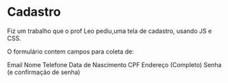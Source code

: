 # Cadastro
Fiz um trabalho que o prof Leo pediu,uma tela de cadastro, usando JS e CSS. 

O formulário contem campos para coleta de:

Email
Nome
Telefone
Data de Nascimento
CPF
Endereço (Completo)
Senha (e confirmação de senha)
